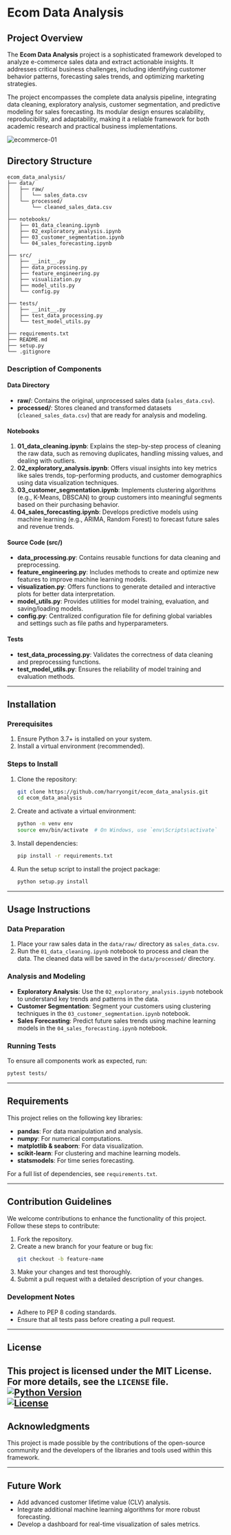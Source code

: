 # Ecom Data Analysis

## Project Overview
The **Ecom Data Analysis** project is a sophisticated framework developed to analyze e-commerce sales data and extract actionable insights. It addresses critical business challenges, including identifying customer behavior patterns, forecasting sales trends, and optimizing marketing strategies. 

The project encompasses the complete data analysis pipeline, integrating data cleaning, exploratory analysis, customer segmentation, and predictive modeling for sales forecasting. Its modular design ensures scalability, reproducibility, and adaptability, making it a reliable framework for both academic research and practical business implementations.

![ecommerce-01](https://github.com/user-attachments/assets/a2a32541-7fd0-48b9-a7ab-2a3b690e6d88)


## Directory Structure

```
ecom_data_analysis/
├── data/
│   ├── raw/
│   │   └── sales_data.csv
│   └── processed/
│       └── cleaned_sales_data.csv
│
├── notebooks/
│   ├── 01_data_cleaning.ipynb
│   ├── 02_exploratory_analysis.ipynb
│   ├── 03_customer_segmentation.ipynb
│   └── 04_sales_forecasting.ipynb
│
├── src/
│   ├── __init__.py
│   ├── data_processing.py
│   ├── feature_engineering.py
│   ├── visualization.py
│   ├── model_utils.py
│   └── config.py
│
├── tests/
│   ├── __init__.py
│   ├── test_data_processing.py
│   └── test_model_utils.py
│
├── requirements.txt
├── README.md
├── setup.py
└── .gitignore
```


### Description of Components

#### **Data Directory**
- **raw/**: Contains the original, unprocessed sales data (`sales_data.csv`).
- **processed/**: Stores cleaned and transformed datasets (`cleaned_sales_data.csv`) that are ready for analysis and modeling.

#### **Notebooks**
1. **01_data_cleaning.ipynb**: Explains the step-by-step process of cleaning the raw data, such as removing duplicates, handling missing values, and dealing with outliers.
2. **02_exploratory_analysis.ipynb**: Offers visual insights into key metrics like sales trends, top-performing products, and customer demographics using data visualization techniques.
3. **03_customer_segmentation.ipynb**: Implements clustering algorithms (e.g., K-Means, DBSCAN) to group customers into meaningful segments based on their purchasing behavior.
4. **04_sales_forecasting.ipynb**: Develops predictive models using machine learning (e.g., ARIMA, Random Forest) to forecast future sales and revenue trends.

#### **Source Code (src/)**
- **data_processing.py**: Contains reusable functions for data cleaning and preprocessing.
- **feature_engineering.py**: Includes methods to create and optimize new features to improve machine learning models.
- **visualization.py**: Offers functions to generate detailed and interactive plots for better data interpretation.
- **model_utils.py**: Provides utilities for model training, evaluation, and saving/loading models.
- **config.py**: Centralized configuration file for defining global variables and settings such as file paths and hyperparameters.

#### **Tests**
- **test_data_processing.py**: Validates the correctness of data cleaning and preprocessing functions.
- **test_model_utils.py**: Ensures the reliability of model training and evaluation methods.

---

## Installation

### Prerequisites
1. Ensure Python 3.7+ is installed on your system.
2. Install a virtual environment (recommended).

### Steps to Install
1. Clone the repository:
   ```bash
   git clone https://github.com/harryongit/ecom_data_analysis.git
   cd ecom_data_analysis
   ```

2. Create and activate a virtual environment:
   ```bash
   python -m venv env
   source env/bin/activate  # On Windows, use `env\Scripts\activate`
   ```

3. Install dependencies:
   ```bash
   pip install -r requirements.txt
   ```

4. Run the setup script to install the project package:
   ```bash
   python setup.py install
   ```

---

## Usage Instructions

### Data Preparation
1. Place your raw sales data in the `data/raw/` directory as `sales_data.csv`.
2. Run the `01_data_cleaning.ipynb` notebook to process and clean the data. The cleaned data will be saved in the `data/processed/` directory.

### Analysis and Modeling
- **Exploratory Analysis**: Use the `02_exploratory_analysis.ipynb` notebook to understand key trends and patterns in the data.
- **Customer Segmentation**: Segment your customers using clustering techniques in the `03_customer_segmentation.ipynb` notebook.
- **Sales Forecasting**: Predict future sales trends using machine learning models in the `04_sales_forecasting.ipynb` notebook.

### Running Tests
To ensure all components work as expected, run:
```bash
pytest tests/
```

---

## Requirements
This project relies on the following key libraries:
- **pandas**: For data manipulation and analysis.
- **numpy**: For numerical computations.
- **matplotlib & seaborn**: For data visualization.
- **scikit-learn**: For clustering and machine learning models.
- **statsmodels**: For time series forecasting.

For a full list of dependencies, see `requirements.txt`.

---

## Contribution Guidelines
We welcome contributions to enhance the functionality of this project. Follow these steps to contribute:

1. Fork the repository.
2. Create a new branch for your feature or bug fix:
   ```bash
   git checkout -b feature-name
   ```
3. Make your changes and test thoroughly.
4. Submit a pull request with a detailed description of your changes.

### Development Notes
- Adhere to PEP 8 coding standards.
- Ensure that all tests pass before creating a pull request.

---

## License
This project is licensed under the MIT License. For more details, see the `LICENSE` file.
[![Python Version](https://img.shields.io/badge/python-3.7+-blue.svg)](https://www.python.org/downloads/)  
[![License](https://img.shields.io/badge/license-MIT-green.svg)](LICENSE)
---

## Acknowledgments
This project is made possible by the contributions of the open-source community and the developers of the libraries and tools used within this framework.

---

## Future Work
- Add advanced customer lifetime value (CLV) analysis.
- Integrate additional machine learning algorithms for more robust forecasting.
- Develop a dashboard for real-time visualization of sales metrics.
